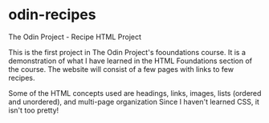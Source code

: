 # odin-recipes
The Odin Project - Recipe HTML Project

This is the first project in The Odin Project's fooundations course.  It is a demonstration of what
I have learned in the HTML Foundations section of the course.  The website will consist of a few pages
with links to few recipes.  

Some of the HTML concepts used are headings, links, images, lists (ordered and unordered), and multi-page organization Since I haven't learned CSS, it isn't too pretty!
